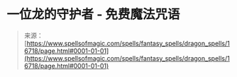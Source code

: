 <!--yml

category: 未分类

date: 2024-06-12 18:57:21

-->

# 一位龙的守护者 - 免费魔法咒语

> 来源：[https://www.spellsofmagic.com/spells/fantasy_spells/dragon_spells/16718/page.html#0001-01-01](https://www.spellsofmagic.com/spells/fantasy_spells/dragon_spells/16718/page.html#0001-01-01)
